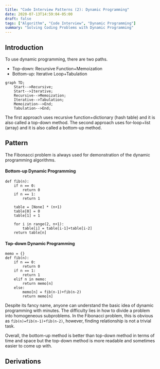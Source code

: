 ```yaml
---
title: "Code Interview Patterns (2): Dynamic Programming"
date: 2020-07-13T14:59:04-05:00
draft: false
tags: ["Algorithm", "Code Interview", "Dynamic Programming"]
summary: "Solving Coding Problems with Dynamic Programming"
---
```


## Introduction

To use dynamic programming, there are two paths.

- Top-down: Recursive Function+Memoization
- Bottom-up: Iterative Loop+Tabulation

```mermaid
graph TD;
    Start-->Recursive;
    Start-->Iterative;
    Recursive-->Memoization;
    Iterative-->Tabulation;
    Memoization-->End;
    Tabulation-->End;
```

The first approach uses recursive function+dictionary (hash table) and it is also called a top-down method. The second approach uses for-loop+list (array) and it is also called a bottom-up method.

## Pattern

The Fibonacci problem is always used for demonstration of the dynamic programming algorithms.

#### Bottom-up Dynamic Programming

```{python}
def fib(n):
    if n == 0:
        return 0
    if n == 1:
        return 1
    
    table = [None] * (n+1)
    table[0] = 0
    table[1] = 1
    
    for i in range(2, n+1):
        table[i] = table[i-1]+table[i-2]
    return table[n]
```

#### Top-down Dynamic Programming

```{python}
memo = {}
def fib(n):
    if n == 0:
        return 0
    if n == 1:
        return 1
    elif n in memo:
        return memo[n]
    else:
        memo[n] = fib(n-1)+fib(n-2)
        return memo[n]
```

Despite its fancy name, anyone can understand the basic idea of dynamic programming with minutes. The difficulty lies in how to divide a problem into homogeneous subproblems. In the Fibonacci problem, this is obvious as ``fib(n)=fib(n-1)+fib(n-2)``, however, finding relationship is not a trivial task.

Overall, the bottom-up method is better than top-down method in terms of time and space but the top-down method is more readable and sometimes easier to come up with.

## Derivations


